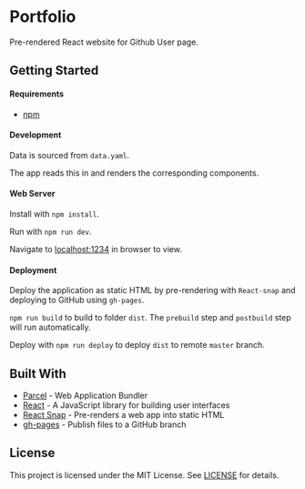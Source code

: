 # Portfolio

Pre-rendered React website for Github User page.

## Getting Started

#### Requirements

- [npm](https://www.npmjs.com/)

#### Development

Data is sourced from `data.yaml`.

The app reads this in and renders the corresponding components.

#### Web Server

Install with `npm install`.

Run with `npm run dev`.

Navigate to [localhost:1234](http://localhost:1234) in browser to view.

#### Deployment

Deploy the application as static HTML by pre-rendering with `React-snap` and deploying to GitHub using `gh-pages`. 

`npm run build` to build to folder `dist`. The `prebuild` step and `postbuild` step will run automatically.

Deploy with `npm run deploy` to deploy `dist` to remote `master` branch.

## Built With

- [Parcel](https://parceljs.org/) - Web Application Bundler
- [React](https://reactjs.org/) - A JavaScript library for building user interfaces
- [React Snap](https://github.com/stereobooster/react-snap) - Pre-renders a web app into static HTML
- [gh-pages](https://github.com/tschaub/gh-pages) - Publish files to a GitHub branch

## License

This project is licensed under the MIT License. See [LICENSE](LICENSE.md) for details.
